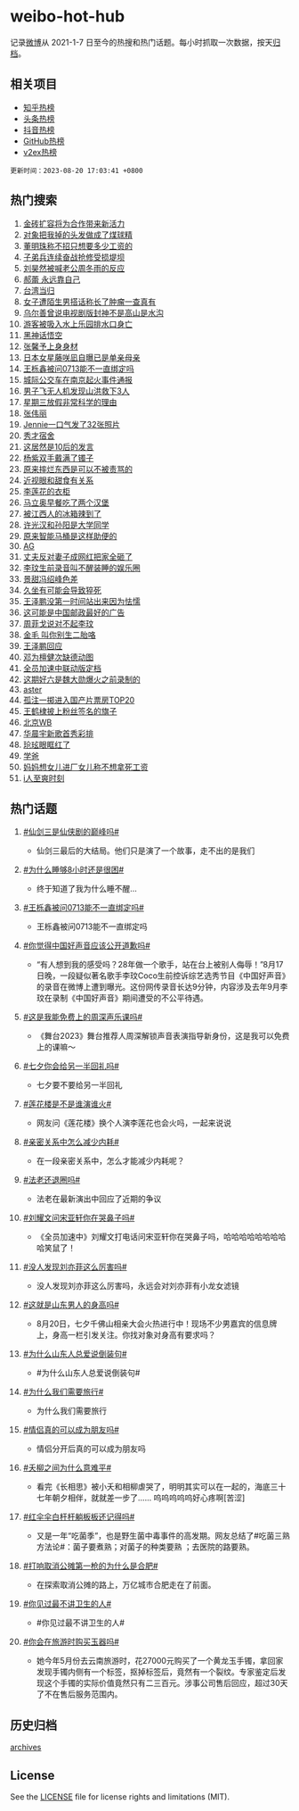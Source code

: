 # weibo-hot-hub

记录[微博](https://www.weibo.com)从 2021-1-7 日至今的热搜和热门话题。每小时抓取一次数据，按天[归档](archives)。

## 相关项目

- [知乎热榜](https://github.com/lonnyzhang423/zhihu-hot-hub)
- [头条热榜](https://github.com/lonnyzhang423/toutiao-hot-hub)
- [抖音热榜](https://github.com/lonnyzhang423/douyin-hot-hub)
- [GitHub热榜](https://github.com/lonnyzhang423/github-hot-hub)
- [v2ex热榜](https://github.com/lonnyzhang423/v2ex-hot-hub)


`更新时间：2023-08-20 17:03:41 +0800`

## 热门搜索

1. [金砖扩容将为合作带来新活力](https://m.weibo.cn/search?containerid=100103type%3D1%26t%3D10%26q%3D%23%E9%87%91%E7%A0%96%E6%89%A9%E5%AE%B9%E5%B0%86%E4%B8%BA%E5%90%88%E4%BD%9C%E5%B8%A6%E6%9D%A5%E6%96%B0%E6%B4%BB%E5%8A%9B%23&stream_entry_id=51&isnewpage=1&extparam=seat%3D1%26dgr%3D0%26c_type%3D51%26cate%3D10103%26stream_entry_id%3D51%26filter_type%3Drealtimehot%26pos%3D0%26display_time%3D1692522220%26pre_seqid%3D1692522220100019715184&luicode=10000011&lfid=106003type%253D25%2526t%253D3%2526disable_hot%253D1%2526filter_type%253Drealtimehot)
1. [对象把我掉的头发做成了煤球精](https://m.weibo.cn/search?containerid=100103type%3D1%26t%3D10%26q%3D%23%E5%AF%B9%E8%B1%A1%E6%8A%8A%E6%88%91%E6%8E%89%E7%9A%84%E5%A4%B4%E5%8F%91%E5%81%9A%E6%88%90%E4%BA%86%E7%85%A4%E7%90%83%E7%B2%BE%23&stream_entry_id=31&isnewpage=1&extparam=seat%3D1%26dgr%3D0%26c_type%3D31%26cate%3D5001%26stream_entry_id%3D31%26realpos%3D1%26flag%3D2%26band_rank%3D1%26pos%3D0%26lcate%3D5001%26filter_type%3Drealtimehot%26q%3D%2523%25E5%25AF%25B9%25E8%25B1%25A1%25E6%258A%258A%25E6%2588%2591%25E6%258E%2589%25E7%259A%2584%25E5%25A4%25B4%25E5%258F%2591%25E5%2581%259A%25E6%2588%2590%25E4%25BA%2586%25E7%2585%25A4%25E7%2590%2583%25E7%25B2%25BE%2523%26display_time%3D1692522220%26pre_seqid%3D1692522220100019715184&luicode=10000011&lfid=106003type%253D25%2526t%253D3%2526disable_hot%253D1%2526filter_type%253Drealtimehot)
1. [董明珠称不招只想要多少工资的](https://m.weibo.cn/search?containerid=100103type%3D1%26t%3D10%26q%3D%23%E8%91%A3%E6%98%8E%E7%8F%A0%E7%A7%B0%E4%B8%8D%E6%8B%9B%E5%8F%AA%E6%83%B3%E8%A6%81%E5%A4%9A%E5%B0%91%E5%B7%A5%E8%B5%84%E7%9A%84%23&stream_entry_id=31&isnewpage=1&extparam=seat%3D1%26dgr%3D0%26c_type%3D31%26cate%3D5001%26stream_entry_id%3D31%26realpos%3D2%26flag%3D2%26band_rank%3D2%26pos%3D1%26lcate%3D5001%26filter_type%3Drealtimehot%26q%3D%2523%25E8%2591%25A3%25E6%2598%258E%25E7%258F%25A0%25E7%25A7%25B0%25E4%25B8%258D%25E6%258B%259B%25E5%258F%25AA%25E6%2583%25B3%25E8%25A6%2581%25E5%25A4%259A%25E5%25B0%2591%25E5%25B7%25A5%25E8%25B5%2584%25E7%259A%2584%2523%26display_time%3D1692522220%26pre_seqid%3D1692522220100019715184&luicode=10000011&lfid=106003type%253D25%2526t%253D3%2526disable_hot%253D1%2526filter_type%253Drealtimehot)
1. [子弟兵连续奋战抢修受损堤坝](https://m.weibo.cn/search?containerid=100103type%3D1%26t%3D10%26q%3D%23%E5%AD%90%E5%BC%9F%E5%85%B5%E8%BF%9E%E7%BB%AD%E5%A5%8B%E6%88%98%E6%8A%A2%E4%BF%AE%E5%8F%97%E6%8D%9F%E5%A0%A4%E5%9D%9D%23&stream_entry_id=31&isnewpage=1&extparam=seat%3D1%26dgr%3D0%26c_type%3D31%26cate%3D5001%26stream_entry_id%3D31%26realpos%3D3%26flag%3D1%26band_rank%3D3%26pos%3D2%26lcate%3D5001%26filter_type%3Drealtimehot%26q%3D%2523%25E5%25AD%2590%25E5%25BC%259F%25E5%2585%25B5%25E8%25BF%259E%25E7%25BB%25AD%25E5%25A5%258B%25E6%2588%2598%25E6%258A%25A2%25E4%25BF%25AE%25E5%258F%2597%25E6%258D%259F%25E5%25A0%25A4%25E5%259D%259D%2523%26display_time%3D1692522220%26pre_seqid%3D1692522220100019715184&luicode=10000011&lfid=106003type%253D25%2526t%253D3%2526disable_hot%253D1%2526filter_type%253Drealtimehot)
1. [刘昊然被喊老公周冬雨的反应](https://m.weibo.cn/search?containerid=100103type%3D1%26t%3D10%26q%3D%23%E5%88%98%E6%98%8A%E7%84%B6%E8%A2%AB%E5%96%8A%E8%80%81%E5%85%AC%E5%91%A8%E5%86%AC%E9%9B%A8%E7%9A%84%E5%8F%8D%E5%BA%94%23&stream_entry_id=31&isnewpage=1&extparam=seat%3D1%26dgr%3D0%26c_type%3D31%26cate%3D5001%26stream_entry_id%3D31%26realpos%3D4%26flag%3D2%26band_rank%3D4%26pos%3D3%26lcate%3D5001%26filter_type%3Drealtimehot%26q%3D%2523%25E5%2588%2598%25E6%2598%258A%25E7%2584%25B6%25E8%25A2%25AB%25E5%2596%258A%25E8%2580%2581%25E5%2585%25AC%25E5%2591%25A8%25E5%2586%25AC%25E9%259B%25A8%25E7%259A%2584%25E5%258F%258D%25E5%25BA%2594%2523%26display_time%3D1692522220%26pre_seqid%3D1692522220100019715184&luicode=10000011&lfid=106003type%253D25%2526t%253D3%2526disable_hot%253D1%2526filter_type%253Drealtimehot)
1. [郝蕾 永远靠自己](https://m.weibo.cn/search?containerid=100103type%3D1%26t%3D10%26q%3D%E9%83%9D%E8%95%BE+%E6%B0%B8%E8%BF%9C%E9%9D%A0%E8%87%AA%E5%B7%B1&stream_entry_id=31&isnewpage=1&extparam=seat%3D1%26dgr%3D0%26c_type%3D31%26cate%3D5001%26stream_entry_id%3D31%26realpos%3D5%26flag%3D1%26band_rank%3D5%26pos%3D4%26lcate%3D5001%26filter_type%3Drealtimehot%26q%3D%25E9%2583%259D%25E8%2595%25BE%2520%25E6%25B0%25B8%25E8%25BF%259C%25E9%259D%25A0%25E8%2587%25AA%25E5%25B7%25B1%26display_time%3D1692522220%26pre_seqid%3D1692522220100019715184&luicode=10000011&lfid=106003type%253D25%2526t%253D3%2526disable_hot%253D1%2526filter_type%253Drealtimehot)
1. [台湾当归](https://m.weibo.cn/search?containerid=100103type%3D1%26t%3D10%26q%3D%23%E5%8F%B0%E6%B9%BE%E5%BD%93%E5%BD%92%23&stream_entry_id=31&isnewpage=1&extparam=seat%3D1%26dgr%3D0%26c_type%3D31%26cate%3D5001%26stream_entry_id%3D31%26realpos%3D6%26flag%3D16%26band_rank%3D6%26pos%3D5%26lcate%3D5001%26filter_type%3Drealtimehot%26q%3D%2523%25E5%258F%25B0%25E6%25B9%25BE%25E5%25BD%2593%25E5%25BD%2592%2523%26display_time%3D1692522220%26pre_seqid%3D1692522220100019715184&luicode=10000011&lfid=106003type%253D25%2526t%253D3%2526disable_hot%253D1%2526filter_type%253Drealtimehot)
1. [女子遭陌生男搭话称长了肿瘤一查真有](https://m.weibo.cn/search?containerid=100103type%3D1%26t%3D10%26q%3D%23%E5%A5%B3%E5%AD%90%E9%81%AD%E9%99%8C%E7%94%9F%E7%94%B7%E6%90%AD%E8%AF%9D%E7%A7%B0%E9%95%BF%E4%BA%86%E8%82%BF%E7%98%A4%E4%B8%80%E6%9F%A5%E7%9C%9F%E6%9C%89%23&stream_entry_id=31&isnewpage=1&extparam=seat%3D1%26dgr%3D0%26c_type%3D31%26cate%3D5001%26stream_entry_id%3D31%26realpos%3D7%26flag%3D0%26band_rank%3D7%26pos%3D6%26lcate%3D5001%26filter_type%3Drealtimehot%26q%3D%2523%25E5%25A5%25B3%25E5%25AD%2590%25E9%2581%25AD%25E9%2599%258C%25E7%2594%259F%25E7%2594%25B7%25E6%2590%25AD%25E8%25AF%259D%25E7%25A7%25B0%25E9%2595%25BF%25E4%25BA%2586%25E8%2582%25BF%25E7%2598%25A4%25E4%25B8%2580%25E6%259F%25A5%25E7%259C%259F%25E6%259C%2589%2523%26display_time%3D1692522220%26pre_seqid%3D1692522220100019715184&luicode=10000011&lfid=106003type%253D25%2526t%253D3%2526disable_hot%253D1%2526filter_type%253Drealtimehot)
1. [乌尔善曾说电视剧版封神不是高山是水沟](https://m.weibo.cn/search?containerid=100103type%3D1%26t%3D10%26q%3D%23%E4%B9%8C%E5%B0%94%E5%96%84%E6%9B%BE%E8%AF%B4%E7%94%B5%E8%A7%86%E5%89%A7%E7%89%88%E5%B0%81%E7%A5%9E%E4%B8%8D%E6%98%AF%E9%AB%98%E5%B1%B1%E6%98%AF%E6%B0%B4%E6%B2%9F%23&stream_entry_id=31&isnewpage=1&extparam=seat%3D1%26dgr%3D0%26c_type%3D31%26cate%3D5001%26stream_entry_id%3D31%26realpos%3D8%26flag%3D0%26band_rank%3D8%26pos%3D7%26lcate%3D5001%26filter_type%3Drealtimehot%26q%3D%2523%25E4%25B9%258C%25E5%25B0%2594%25E5%2596%2584%25E6%259B%25BE%25E8%25AF%25B4%25E7%2594%25B5%25E8%25A7%2586%25E5%2589%25A7%25E7%2589%2588%25E5%25B0%2581%25E7%25A5%259E%25E4%25B8%258D%25E6%2598%25AF%25E9%25AB%2598%25E5%25B1%25B1%25E6%2598%25AF%25E6%25B0%25B4%25E6%25B2%259F%2523%26display_time%3D1692522220%26pre_seqid%3D1692522220100019715184&luicode=10000011&lfid=106003type%253D25%2526t%253D3%2526disable_hot%253D1%2526filter_type%253Drealtimehot)
1. [游客被吸入水上乐园排水口身亡](https://m.weibo.cn/search?containerid=100103type%3D1%26t%3D10%26q%3D%23%E6%B8%B8%E5%AE%A2%E8%A2%AB%E5%90%B8%E5%85%A5%E6%B0%B4%E4%B8%8A%E4%B9%90%E5%9B%AD%E6%8E%92%E6%B0%B4%E5%8F%A3%E8%BA%AB%E4%BA%A1%23&stream_entry_id=31&isnewpage=1&extparam=seat%3D1%26dgr%3D0%26c_type%3D31%26cate%3D5001%26stream_entry_id%3D31%26realpos%3D9%26flag%3D0%26band_rank%3D9%26pos%3D8%26lcate%3D5001%26filter_type%3Drealtimehot%26q%3D%2523%25E6%25B8%25B8%25E5%25AE%25A2%25E8%25A2%25AB%25E5%2590%25B8%25E5%2585%25A5%25E6%25B0%25B4%25E4%25B8%258A%25E4%25B9%2590%25E5%259B%25AD%25E6%258E%2592%25E6%25B0%25B4%25E5%258F%25A3%25E8%25BA%25AB%25E4%25BA%25A1%2523%26display_time%3D1692522220%26pre_seqid%3D1692522220100019715184&luicode=10000011&lfid=106003type%253D25%2526t%253D3%2526disable_hot%253D1%2526filter_type%253Drealtimehot)
1. [黑神话悟空](https://m.weibo.cn/search?containerid=100103type%3D1%26t%3D10%26q%3D%E9%BB%91%E7%A5%9E%E8%AF%9D%E6%82%9F%E7%A9%BA&stream_entry_id=31&isnewpage=1&extparam=seat%3D1%26dgr%3D0%26c_type%3D31%26cate%3D5001%26stream_entry_id%3D31%26realpos%3D10%26flag%3D1%26band_rank%3D10%26pos%3D9%26lcate%3D5001%26filter_type%3Drealtimehot%26q%3D%25E9%25BB%2591%25E7%25A5%259E%25E8%25AF%259D%25E6%2582%259F%25E7%25A9%25BA%26display_time%3D1692522220%26pre_seqid%3D1692522220100019715184&luicode=10000011&lfid=106003type%253D25%2526t%253D3%2526disable_hot%253D1%2526filter_type%253Drealtimehot)
1. [张馨予上身身材](https://m.weibo.cn/search?containerid=100103type%3D1%26t%3D10%26q%3D%23%E5%BC%A0%E9%A6%A8%E4%BA%88%E4%B8%8A%E8%BA%AB%E8%BA%AB%E6%9D%90%23&stream_entry_id=31&isnewpage=1&extparam=seat%3D1%26dgr%3D0%26c_type%3D31%26cate%3D5001%26stream_entry_id%3D31%26realpos%3D11%26flag%3D2%26band_rank%3D11%26pos%3D10%26lcate%3D5001%26filter_type%3Drealtimehot%26q%3D%2523%25E5%25BC%25A0%25E9%25A6%25A8%25E4%25BA%2588%25E4%25B8%258A%25E8%25BA%25AB%25E8%25BA%25AB%25E6%259D%2590%2523%26display_time%3D1692522220%26pre_seqid%3D1692522220100019715184&luicode=10000011&lfid=106003type%253D25%2526t%253D3%2526disable_hot%253D1%2526filter_type%253Drealtimehot)
1. [日本女星藤咲凪自曝已是单亲母亲](https://m.weibo.cn/search?containerid=100103type%3D1%26t%3D10%26q%3D%E6%97%A5%E6%9C%AC%E5%A5%B3%E6%98%9F%E8%97%A4%E5%92%B2%E5%87%AA%E8%87%AA%E6%9B%9D%E5%B7%B2%E6%98%AF%E5%8D%95%E4%BA%B2%E6%AF%8D%E4%BA%B2&stream_entry_id=31&isnewpage=1&extparam=seat%3D1%26dgr%3D0%26c_type%3D31%26cate%3D5001%26stream_entry_id%3D31%26realpos%3D12%26flag%3D1%26band_rank%3D12%26pos%3D11%26lcate%3D5001%26filter_type%3Drealtimehot%26q%3D%25E6%2597%25A5%25E6%259C%25AC%25E5%25A5%25B3%25E6%2598%259F%25E8%2597%25A4%25E5%2592%25B2%25E5%2587%25AA%25E8%2587%25AA%25E6%259B%259D%25E5%25B7%25B2%25E6%2598%25AF%25E5%258D%2595%25E4%25BA%25B2%25E6%25AF%258D%25E4%25BA%25B2%26display_time%3D1692522220%26pre_seqid%3D1692522220100019715184&luicode=10000011&lfid=106003type%253D25%2526t%253D3%2526disable_hot%253D1%2526filter_type%253Drealtimehot)
1. [王栎鑫被问0713能不一直绑定吗](https://m.weibo.cn/search?containerid=100103type%3D1%26t%3D10%26q%3D%23%E7%8E%8B%E6%A0%8E%E9%91%AB%E8%A2%AB%E9%97%AE0713%E8%83%BD%E4%B8%8D%E4%B8%80%E7%9B%B4%E7%BB%91%E5%AE%9A%E5%90%97%23&stream_entry_id=31&isnewpage=1&extparam=seat%3D1%26dgr%3D0%26c_type%3D31%26cate%3D5001%26stream_entry_id%3D31%26realpos%3D13%26flag%3D0%26band_rank%3D13%26pos%3D12%26lcate%3D5001%26filter_type%3Drealtimehot%26q%3D%2523%25E7%258E%258B%25E6%25A0%258E%25E9%2591%25AB%25E8%25A2%25AB%25E9%2597%25AE0713%25E8%2583%25BD%25E4%25B8%258D%25E4%25B8%2580%25E7%259B%25B4%25E7%25BB%2591%25E5%25AE%259A%25E5%2590%2597%2523%26display_time%3D1692522220%26pre_seqid%3D1692522220100019715184&luicode=10000011&lfid=106003type%253D25%2526t%253D3%2526disable_hot%253D1%2526filter_type%253Drealtimehot)
1. [城际公交车在南京起火事件通报](https://m.weibo.cn/search?containerid=100103type%3D1%26t%3D10%26q%3D%23%E5%9F%8E%E9%99%85%E5%85%AC%E4%BA%A4%E8%BD%A6%E5%9C%A8%E5%8D%97%E4%BA%AC%E8%B5%B7%E7%81%AB%E4%BA%8B%E4%BB%B6%E9%80%9A%E6%8A%A5%23&stream_entry_id=31&isnewpage=1&extparam=seat%3D1%26dgr%3D0%26c_type%3D31%26cate%3D5001%26stream_entry_id%3D31%26realpos%3D14%26flag%3D1%26band_rank%3D14%26pos%3D13%26lcate%3D5001%26filter_type%3Drealtimehot%26q%3D%2523%25E5%259F%258E%25E9%2599%2585%25E5%2585%25AC%25E4%25BA%25A4%25E8%25BD%25A6%25E5%259C%25A8%25E5%258D%2597%25E4%25BA%25AC%25E8%25B5%25B7%25E7%2581%25AB%25E4%25BA%258B%25E4%25BB%25B6%25E9%2580%259A%25E6%258A%25A5%2523%26display_time%3D1692522220%26pre_seqid%3D1692522220100019715184&luicode=10000011&lfid=106003type%253D25%2526t%253D3%2526disable_hot%253D1%2526filter_type%253Drealtimehot)
1. [男子飞无人机发现山洪救下3人](https://m.weibo.cn/search?containerid=100103type%3D1%26t%3D10%26q%3D%23%E7%94%B7%E5%AD%90%E9%A3%9E%E6%97%A0%E4%BA%BA%E6%9C%BA%E5%8F%91%E7%8E%B0%E5%B1%B1%E6%B4%AA%E6%95%91%E4%B8%8B3%E4%BA%BA%23&stream_entry_id=31&isnewpage=1&extparam=seat%3D1%26dgr%3D0%26c_type%3D31%26cate%3D5001%26stream_entry_id%3D31%26realpos%3D15%26flag%3D32768%26band_rank%3D15%26pos%3D14%26lcate%3D5001%26filter_type%3Drealtimehot%26q%3D%2523%25E7%2594%25B7%25E5%25AD%2590%25E9%25A3%259E%25E6%2597%25A0%25E4%25BA%25BA%25E6%259C%25BA%25E5%258F%2591%25E7%258E%25B0%25E5%25B1%25B1%25E6%25B4%25AA%25E6%2595%2591%25E4%25B8%258B3%25E4%25BA%25BA%2523%26display_time%3D1692522220%26pre_seqid%3D1692522220100019715184&luicode=10000011&lfid=106003type%253D25%2526t%253D3%2526disable_hot%253D1%2526filter_type%253Drealtimehot)
1. [星期三放假非常科学的理由](https://m.weibo.cn/search?containerid=100103type%3D1%26t%3D10%26q%3D%E6%98%9F%E6%9C%9F%E4%B8%89%E6%94%BE%E5%81%87%E9%9D%9E%E5%B8%B8%E7%A7%91%E5%AD%A6%E7%9A%84%E7%90%86%E7%94%B1&stream_entry_id=31&isnewpage=1&extparam=seat%3D1%26dgr%3D0%26c_type%3D31%26cate%3D5001%26stream_entry_id%3D31%26realpos%3D16%26flag%3D0%26band_rank%3D16%26pos%3D15%26lcate%3D5001%26filter_type%3Drealtimehot%26q%3D%25E6%2598%259F%25E6%259C%259F%25E4%25B8%2589%25E6%2594%25BE%25E5%2581%2587%25E9%259D%259E%25E5%25B8%25B8%25E7%25A7%2591%25E5%25AD%25A6%25E7%259A%2584%25E7%2590%2586%25E7%2594%25B1%26display_time%3D1692522220%26pre_seqid%3D1692522220100019715184&luicode=10000011&lfid=106003type%253D25%2526t%253D3%2526disable_hot%253D1%2526filter_type%253Drealtimehot)
1. [张伟丽](https://m.weibo.cn/search?containerid=100103type%3D1%26t%3D10%26q%3D%E5%BC%A0%E4%BC%9F%E4%B8%BD&stream_entry_id=31&isnewpage=1&extparam=seat%3D1%26dgr%3D0%26c_type%3D31%26cate%3D5001%26stream_entry_id%3D31%26realpos%3D17%26flag%3D0%26band_rank%3D17%26pos%3D16%26lcate%3D5001%26filter_type%3Drealtimehot%26q%3D%25E5%25BC%25A0%25E4%25BC%259F%25E4%25B8%25BD%26display_time%3D1692522220%26pre_seqid%3D1692522220100019715184&luicode=10000011&lfid=106003type%253D25%2526t%253D3%2526disable_hot%253D1%2526filter_type%253Drealtimehot)
1. [Jennie一口气发了32张照片](https://m.weibo.cn/search?containerid=100103type%3D1%26t%3D10%26q%3D%23Jennie%E4%B8%80%E5%8F%A3%E6%B0%94%E5%8F%91%E4%BA%8632%E5%BC%A0%E7%85%A7%E7%89%87%23&stream_entry_id=31&isnewpage=1&extparam=seat%3D1%26dgr%3D0%26c_type%3D31%26cate%3D5001%26stream_entry_id%3D31%26realpos%3D18%26flag%3D0%26band_rank%3D18%26pos%3D17%26lcate%3D5001%26filter_type%3Drealtimehot%26q%3D%2523Jennie%25E4%25B8%2580%25E5%258F%25A3%25E6%25B0%2594%25E5%258F%2591%25E4%25BA%258632%25E5%25BC%25A0%25E7%2585%25A7%25E7%2589%2587%2523%26display_time%3D1692522220%26pre_seqid%3D1692522220100019715184&luicode=10000011&lfid=106003type%253D25%2526t%253D3%2526disable_hot%253D1%2526filter_type%253Drealtimehot)
1. [秀才宿舍](https://m.weibo.cn/search?containerid=100103type%3D1%26t%3D10%26q%3D%23%E7%A7%80%E6%89%8D%E5%AE%BF%E8%88%8D%23&stream_entry_id=31&isnewpage=1&extparam=seat%3D1%26dgr%3D0%26c_type%3D31%26cate%3D5001%26stream_entry_id%3D31%26realpos%3D19%26flag%3D0%26band_rank%3D19%26pos%3D18%26lcate%3D5001%26filter_type%3Drealtimehot%26q%3D%2523%25E7%25A7%2580%25E6%2589%258D%25E5%25AE%25BF%25E8%2588%258D%2523%26display_time%3D1692522220%26pre_seqid%3D1692522220100019715184&luicode=10000011&lfid=106003type%253D25%2526t%253D3%2526disable_hot%253D1%2526filter_type%253Drealtimehot)
1. [这居然是10后的发言](https://m.weibo.cn/search?containerid=100103type%3D1%26t%3D10%26q%3D%23%E8%BF%99%E5%B1%85%E7%84%B6%E6%98%AF10%E5%90%8E%E7%9A%84%E5%8F%91%E8%A8%80%23&stream_entry_id=31&isnewpage=1&extparam=seat%3D1%26dgr%3D0%26c_type%3D31%26cate%3D5001%26stream_entry_id%3D31%26realpos%3D20%26flag%3D1%26band_rank%3D20%26pos%3D19%26lcate%3D5001%26filter_type%3Drealtimehot%26q%3D%2523%25E8%25BF%2599%25E5%25B1%2585%25E7%2584%25B6%25E6%2598%25AF10%25E5%2590%258E%25E7%259A%2584%25E5%258F%2591%25E8%25A8%2580%2523%26display_time%3D1692522220%26pre_seqid%3D1692522220100019715184&luicode=10000011&lfid=106003type%253D25%2526t%253D3%2526disable_hot%253D1%2526filter_type%253Drealtimehot)
1. [杨紫双手戴满了镯子](https://m.weibo.cn/search?containerid=100103type%3D1%26t%3D10%26q%3D%23%E6%9D%A8%E7%B4%AB%E5%8F%8C%E6%89%8B%E6%88%B4%E6%BB%A1%E4%BA%86%E9%95%AF%E5%AD%90%23&stream_entry_id=31&isnewpage=1&extparam=seat%3D1%26dgr%3D0%26c_type%3D31%26cate%3D5001%26stream_entry_id%3D31%26realpos%3D21%26flag%3D0%26band_rank%3D21%26pos%3D20%26lcate%3D5001%26filter_type%3Drealtimehot%26q%3D%2523%25E6%259D%25A8%25E7%25B4%25AB%25E5%258F%258C%25E6%2589%258B%25E6%2588%25B4%25E6%25BB%25A1%25E4%25BA%2586%25E9%2595%25AF%25E5%25AD%2590%2523%26display_time%3D1692522220%26pre_seqid%3D1692522220100019715184&luicode=10000011&lfid=106003type%253D25%2526t%253D3%2526disable_hot%253D1%2526filter_type%253Drealtimehot)
1. [原来摔烂东西是可以不被责骂的](https://m.weibo.cn/search?containerid=100103type%3D1%26t%3D10%26q%3D%E5%8E%9F%E6%9D%A5%E6%91%94%E7%83%82%E4%B8%9C%E8%A5%BF%E6%98%AF%E5%8F%AF%E4%BB%A5%E4%B8%8D%E8%A2%AB%E8%B4%A3%E9%AA%82%E7%9A%84&stream_entry_id=31&isnewpage=1&extparam=seat%3D1%26dgr%3D0%26c_type%3D31%26cate%3D5001%26stream_entry_id%3D31%26realpos%3D22%26flag%3D1%26band_rank%3D22%26pos%3D21%26lcate%3D5001%26filter_type%3Drealtimehot%26q%3D%25E5%258E%259F%25E6%259D%25A5%25E6%2591%2594%25E7%2583%2582%25E4%25B8%259C%25E8%25A5%25BF%25E6%2598%25AF%25E5%258F%25AF%25E4%25BB%25A5%25E4%25B8%258D%25E8%25A2%25AB%25E8%25B4%25A3%25E9%25AA%2582%25E7%259A%2584%26display_time%3D1692522220%26pre_seqid%3D1692522220100019715184&luicode=10000011&lfid=106003type%253D25%2526t%253D3%2526disable_hot%253D1%2526filter_type%253Drealtimehot)
1. [近视眼和甜食有关系](https://m.weibo.cn/search?containerid=100103type%3D1%26t%3D10%26q%3D%E8%BF%91%E8%A7%86%E7%9C%BC%E5%92%8C%E7%94%9C%E9%A3%9F%E6%9C%89%E5%85%B3%E7%B3%BB&stream_entry_id=31&isnewpage=1&extparam=seat%3D1%26dgr%3D0%26c_type%3D31%26cate%3D5001%26stream_entry_id%3D31%26realpos%3D23%26flag%3D1%26band_rank%3D23%26pos%3D22%26lcate%3D5001%26filter_type%3Drealtimehot%26q%3D%25E8%25BF%2591%25E8%25A7%2586%25E7%259C%25BC%25E5%2592%258C%25E7%2594%259C%25E9%25A3%259F%25E6%259C%2589%25E5%2585%25B3%25E7%25B3%25BB%26display_time%3D1692522220%26pre_seqid%3D1692522220100019715184&luicode=10000011&lfid=106003type%253D25%2526t%253D3%2526disable_hot%253D1%2526filter_type%253Drealtimehot)
1. [李莲花的衣柜](https://m.weibo.cn/search?containerid=100103type%3D1%26t%3D10%26q%3D%E6%9D%8E%E8%8E%B2%E8%8A%B1%E7%9A%84%E8%A1%A3%E6%9F%9C&stream_entry_id=31&isnewpage=1&extparam=seat%3D1%26dgr%3D0%26c_type%3D31%26cate%3D5001%26stream_entry_id%3D31%26realpos%3D24%26flag%3D1%26band_rank%3D24%26pos%3D23%26lcate%3D5001%26filter_type%3Drealtimehot%26q%3D%25E6%259D%258E%25E8%258E%25B2%25E8%258A%25B1%25E7%259A%2584%25E8%25A1%25A3%25E6%259F%259C%26display_time%3D1692522220%26pre_seqid%3D1692522220100019715184&luicode=10000011&lfid=106003type%253D25%2526t%253D3%2526disable_hot%253D1%2526filter_type%253Drealtimehot)
1. [马立奥早餐吃了两个汉堡](https://m.weibo.cn/search?containerid=100103type%3D1%26t%3D10%26q%3D%23%E9%A9%AC%E7%AB%8B%E5%A5%A5%E6%97%A9%E9%A4%90%E5%90%83%E4%BA%86%E4%B8%A4%E4%B8%AA%E6%B1%89%E5%A0%A1%23&stream_entry_id=31&isnewpage=1&extparam=seat%3D1%26dgr%3D0%26c_type%3D31%26cate%3D5001%26stream_entry_id%3D31%26realpos%3D25%26flag%3D1%26band_rank%3D25%26pos%3D24%26lcate%3D5001%26filter_type%3Drealtimehot%26q%3D%2523%25E9%25A9%25AC%25E7%25AB%258B%25E5%25A5%25A5%25E6%2597%25A9%25E9%25A4%2590%25E5%2590%2583%25E4%25BA%2586%25E4%25B8%25A4%25E4%25B8%25AA%25E6%25B1%2589%25E5%25A0%25A1%2523%26display_time%3D1692522220%26pre_seqid%3D1692522220100019715184&luicode=10000011&lfid=106003type%253D25%2526t%253D3%2526disable_hot%253D1%2526filter_type%253Drealtimehot)
1. [被江西人的冰箱辣到了](https://m.weibo.cn/search?containerid=100103type%3D1%26t%3D10%26q%3D%23%E8%A2%AB%E6%B1%9F%E8%A5%BF%E4%BA%BA%E7%9A%84%E5%86%B0%E7%AE%B1%E8%BE%A3%E5%88%B0%E4%BA%86%23&stream_entry_id=31&isnewpage=1&extparam=seat%3D1%26dgr%3D0%26c_type%3D31%26cate%3D5001%26stream_entry_id%3D31%26realpos%3D26%26flag%3D1%26band_rank%3D26%26pos%3D25%26lcate%3D5001%26filter_type%3Drealtimehot%26q%3D%2523%25E8%25A2%25AB%25E6%25B1%259F%25E8%25A5%25BF%25E4%25BA%25BA%25E7%259A%2584%25E5%2586%25B0%25E7%25AE%25B1%25E8%25BE%25A3%25E5%2588%25B0%25E4%25BA%2586%2523%26display_time%3D1692522220%26pre_seqid%3D1692522220100019715184&luicode=10000011&lfid=106003type%253D25%2526t%253D3%2526disable_hot%253D1%2526filter_type%253Drealtimehot)
1. [许光汉和孙阳是大学同学](https://m.weibo.cn/search?containerid=100103type%3D1%26t%3D10%26q%3D%23%E8%AE%B8%E5%85%89%E6%B1%89%E5%92%8C%E5%AD%99%E9%98%B3%E6%98%AF%E5%A4%A7%E5%AD%A6%E5%90%8C%E5%AD%A6%23&stream_entry_id=31&isnewpage=1&extparam=seat%3D1%26dgr%3D0%26c_type%3D31%26cate%3D5001%26stream_entry_id%3D31%26realpos%3D27%26flag%3D1%26band_rank%3D27%26pos%3D26%26lcate%3D5001%26filter_type%3Drealtimehot%26q%3D%2523%25E8%25AE%25B8%25E5%2585%2589%25E6%25B1%2589%25E5%2592%258C%25E5%25AD%2599%25E9%2598%25B3%25E6%2598%25AF%25E5%25A4%25A7%25E5%25AD%25A6%25E5%2590%258C%25E5%25AD%25A6%2523%26display_time%3D1692522220%26pre_seqid%3D1692522220100019715184&luicode=10000011&lfid=106003type%253D25%2526t%253D3%2526disable_hot%253D1%2526filter_type%253Drealtimehot)
1. [原来智能马桶是这样助便的](https://m.weibo.cn/search?containerid=100103type%3D1%26t%3D10%26q%3D%E5%8E%9F%E6%9D%A5%E6%99%BA%E8%83%BD%E9%A9%AC%E6%A1%B6%E6%98%AF%E8%BF%99%E6%A0%B7%E5%8A%A9%E4%BE%BF%E7%9A%84&stream_entry_id=31&isnewpage=1&extparam=seat%3D1%26dgr%3D0%26c_type%3D31%26cate%3D5001%26stream_entry_id%3D31%26realpos%3D28%26flag%3D1%26band_rank%3D28%26pos%3D27%26lcate%3D5001%26filter_type%3Drealtimehot%26q%3D%25E5%258E%259F%25E6%259D%25A5%25E6%2599%25BA%25E8%2583%25BD%25E9%25A9%25AC%25E6%25A1%25B6%25E6%2598%25AF%25E8%25BF%2599%25E6%25A0%25B7%25E5%258A%25A9%25E4%25BE%25BF%25E7%259A%2584%26display_time%3D1692522220%26pre_seqid%3D1692522220100019715184&luicode=10000011&lfid=106003type%253D25%2526t%253D3%2526disable_hot%253D1%2526filter_type%253Drealtimehot)
1. [AG](https://m.weibo.cn/search?containerid=100103type%3D1%26t%3D10%26q%3DAG&stream_entry_id=31&isnewpage=1&extparam=seat%3D1%26dgr%3D0%26c_type%3D31%26cate%3D5001%26stream_entry_id%3D31%26realpos%3D29%26flag%3D1%26band_rank%3D29%26pos%3D28%26lcate%3D5001%26filter_type%3Drealtimehot%26q%3DAG%26display_time%3D1692522220%26pre_seqid%3D1692522220100019715184&luicode=10000011&lfid=106003type%253D25%2526t%253D3%2526disable_hot%253D1%2526filter_type%253Drealtimehot)
1. [丈夫反对妻子成网红把家全砸了](https://m.weibo.cn/search?containerid=100103type%3D1%26t%3D10%26q%3D%23%E4%B8%88%E5%A4%AB%E5%8F%8D%E5%AF%B9%E5%A6%BB%E5%AD%90%E6%88%90%E7%BD%91%E7%BA%A2%E6%8A%8A%E5%AE%B6%E5%85%A8%E7%A0%B8%E4%BA%86%23&stream_entry_id=31&isnewpage=1&extparam=seat%3D1%26dgr%3D0%26c_type%3D31%26cate%3D5001%26stream_entry_id%3D31%26realpos%3D30%26flag%3D0%26band_rank%3D30%26pos%3D29%26lcate%3D5001%26filter_type%3Drealtimehot%26q%3D%2523%25E4%25B8%2588%25E5%25A4%25AB%25E5%258F%258D%25E5%25AF%25B9%25E5%25A6%25BB%25E5%25AD%2590%25E6%2588%2590%25E7%25BD%2591%25E7%25BA%25A2%25E6%258A%258A%25E5%25AE%25B6%25E5%2585%25A8%25E7%25A0%25B8%25E4%25BA%2586%2523%26display_time%3D1692522220%26pre_seqid%3D1692522220100019715184&luicode=10000011&lfid=106003type%253D25%2526t%253D3%2526disable_hot%253D1%2526filter_type%253Drealtimehot)
1. [李玟生前录音叫不醒装睡的娱乐圈](https://m.weibo.cn/search?containerid=100103type%3D1%26t%3D10%26q%3D%23%E6%9D%8E%E7%8E%9F%E7%94%9F%E5%89%8D%E5%BD%95%E9%9F%B3%E5%8F%AB%E4%B8%8D%E9%86%92%E8%A3%85%E7%9D%A1%E7%9A%84%E5%A8%B1%E4%B9%90%E5%9C%88%23&stream_entry_id=31&isnewpage=1&extparam=seat%3D1%26dgr%3D0%26c_type%3D31%26cate%3D5001%26stream_entry_id%3D31%26realpos%3D31%26flag%3D0%26band_rank%3D31%26pos%3D30%26lcate%3D5001%26filter_type%3Drealtimehot%26q%3D%2523%25E6%259D%258E%25E7%258E%259F%25E7%2594%259F%25E5%2589%258D%25E5%25BD%2595%25E9%259F%25B3%25E5%258F%25AB%25E4%25B8%258D%25E9%2586%2592%25E8%25A3%2585%25E7%259D%25A1%25E7%259A%2584%25E5%25A8%25B1%25E4%25B9%2590%25E5%259C%2588%2523%26display_time%3D1692522220%26pre_seqid%3D1692522220100019715184&luicode=10000011&lfid=106003type%253D25%2526t%253D3%2526disable_hot%253D1%2526filter_type%253Drealtimehot)
1. [景甜冯绍峰色差](https://m.weibo.cn/search?containerid=100103type%3D1%26t%3D10%26q%3D%23%E6%99%AF%E7%94%9C%E5%86%AF%E7%BB%8D%E5%B3%B0%E8%89%B2%E5%B7%AE%23&stream_entry_id=31&isnewpage=1&extparam=seat%3D1%26dgr%3D0%26c_type%3D31%26cate%3D5001%26stream_entry_id%3D31%26realpos%3D32%26flag%3D1%26band_rank%3D32%26pos%3D31%26lcate%3D5001%26filter_type%3Drealtimehot%26q%3D%2523%25E6%2599%25AF%25E7%2594%259C%25E5%2586%25AF%25E7%25BB%258D%25E5%25B3%25B0%25E8%2589%25B2%25E5%25B7%25AE%2523%26display_time%3D1692522220%26pre_seqid%3D1692522220100019715184&luicode=10000011&lfid=106003type%253D25%2526t%253D3%2526disable_hot%253D1%2526filter_type%253Drealtimehot)
1. [久坐有可能会导致猝死](https://m.weibo.cn/search?containerid=100103type%3D1%26t%3D10%26q%3D%23%E4%B9%85%E5%9D%90%E6%9C%89%E5%8F%AF%E8%83%BD%E4%BC%9A%E5%AF%BC%E8%87%B4%E7%8C%9D%E6%AD%BB%23&stream_entry_id=31&isnewpage=1&extparam=seat%3D1%26dgr%3D0%26c_type%3D31%26cate%3D5001%26stream_entry_id%3D31%26realpos%3D33%26flag%3D0%26band_rank%3D33%26pos%3D32%26lcate%3D5001%26filter_type%3Drealtimehot%26q%3D%2523%25E4%25B9%2585%25E5%259D%2590%25E6%259C%2589%25E5%258F%25AF%25E8%2583%25BD%25E4%25BC%259A%25E5%25AF%25BC%25E8%2587%25B4%25E7%258C%259D%25E6%25AD%25BB%2523%26display_time%3D1692522220%26pre_seqid%3D1692522220100019715184&luicode=10000011&lfid=106003type%253D25%2526t%253D3%2526disable_hot%253D1%2526filter_type%253Drealtimehot)
1. [王泽鹏没第一时间站出来因为怯懦](https://m.weibo.cn/search?containerid=100103type%3D1%26t%3D10%26q%3D%23%E7%8E%8B%E6%B3%BD%E9%B9%8F%E6%B2%A1%E7%AC%AC%E4%B8%80%E6%97%B6%E9%97%B4%E7%AB%99%E5%87%BA%E6%9D%A5%E5%9B%A0%E4%B8%BA%E6%80%AF%E6%87%A6%23&stream_entry_id=31&isnewpage=1&extparam=seat%3D1%26dgr%3D0%26c_type%3D31%26cate%3D5001%26stream_entry_id%3D31%26realpos%3D34%26flag%3D0%26band_rank%3D34%26pos%3D33%26lcate%3D5001%26filter_type%3Drealtimehot%26q%3D%2523%25E7%258E%258B%25E6%25B3%25BD%25E9%25B9%258F%25E6%25B2%25A1%25E7%25AC%25AC%25E4%25B8%2580%25E6%2597%25B6%25E9%2597%25B4%25E7%25AB%2599%25E5%2587%25BA%25E6%259D%25A5%25E5%259B%25A0%25E4%25B8%25BA%25E6%2580%25AF%25E6%2587%25A6%2523%26display_time%3D1692522220%26pre_seqid%3D1692522220100019715184&luicode=10000011&lfid=106003type%253D25%2526t%253D3%2526disable_hot%253D1%2526filter_type%253Drealtimehot)
1. [这可能是中国邮政最好的广告](https://m.weibo.cn/search?containerid=100103type%3D1%26t%3D10%26q%3D%23%E8%BF%99%E5%8F%AF%E8%83%BD%E6%98%AF%E4%B8%AD%E5%9B%BD%E9%82%AE%E6%94%BF%E6%9C%80%E5%A5%BD%E7%9A%84%E5%B9%BF%E5%91%8A%23&stream_entry_id=31&isnewpage=1&extparam=seat%3D1%26dgr%3D0%26c_type%3D31%26cate%3D5001%26stream_entry_id%3D31%26realpos%3D35%26flag%3D1%26band_rank%3D35%26pos%3D34%26lcate%3D5001%26filter_type%3Drealtimehot%26q%3D%2523%25E8%25BF%2599%25E5%258F%25AF%25E8%2583%25BD%25E6%2598%25AF%25E4%25B8%25AD%25E5%259B%25BD%25E9%2582%25AE%25E6%2594%25BF%25E6%259C%2580%25E5%25A5%25BD%25E7%259A%2584%25E5%25B9%25BF%25E5%2591%258A%2523%26display_time%3D1692522220%26pre_seqid%3D1692522220100019715184&luicode=10000011&lfid=106003type%253D25%2526t%253D3%2526disable_hot%253D1%2526filter_type%253Drealtimehot)
1. [周菲戈说对不起李玟](https://m.weibo.cn/search?containerid=100103type%3D1%26t%3D10%26q%3D%23%E5%91%A8%E8%8F%B2%E6%88%88%E8%AF%B4%E5%AF%B9%E4%B8%8D%E8%B5%B7%E6%9D%8E%E7%8E%9F%23&stream_entry_id=31&isnewpage=1&extparam=seat%3D1%26dgr%3D0%26c_type%3D31%26cate%3D5001%26stream_entry_id%3D31%26realpos%3D36%26flag%3D0%26band_rank%3D36%26pos%3D35%26lcate%3D5001%26filter_type%3Drealtimehot%26q%3D%2523%25E5%2591%25A8%25E8%258F%25B2%25E6%2588%2588%25E8%25AF%25B4%25E5%25AF%25B9%25E4%25B8%258D%25E8%25B5%25B7%25E6%259D%258E%25E7%258E%259F%2523%26display_time%3D1692522220%26pre_seqid%3D1692522220100019715184&luicode=10000011&lfid=106003type%253D25%2526t%253D3%2526disable_hot%253D1%2526filter_type%253Drealtimehot)
1. [金毛 叫你别生二胎咯](https://m.weibo.cn/search?containerid=100103type%3D1%26t%3D10%26q%3D%E9%87%91%E6%AF%9B+%E5%8F%AB%E4%BD%A0%E5%88%AB%E7%94%9F%E4%BA%8C%E8%83%8E%E5%92%AF&stream_entry_id=31&isnewpage=1&extparam=seat%3D1%26dgr%3D0%26c_type%3D31%26cate%3D5001%26stream_entry_id%3D31%26realpos%3D37%26flag%3D0%26band_rank%3D37%26pos%3D36%26lcate%3D5001%26filter_type%3Drealtimehot%26q%3D%25E9%2587%2591%25E6%25AF%259B%2520%25E5%258F%25AB%25E4%25BD%25A0%25E5%2588%25AB%25E7%2594%259F%25E4%25BA%258C%25E8%2583%258E%25E5%2592%25AF%26display_time%3D1692522220%26pre_seqid%3D1692522220100019715184&luicode=10000011&lfid=106003type%253D25%2526t%253D3%2526disable_hot%253D1%2526filter_type%253Drealtimehot)
1. [王泽鹏回应](https://m.weibo.cn/search?containerid=100103type%3D1%26t%3D10%26q%3D%23%E7%8E%8B%E6%B3%BD%E9%B9%8F%E5%9B%9E%E5%BA%94%23&stream_entry_id=31&isnewpage=1&extparam=seat%3D1%26dgr%3D0%26c_type%3D31%26cate%3D5001%26stream_entry_id%3D31%26realpos%3D38%26flag%3D0%26band_rank%3D38%26pos%3D37%26lcate%3D5001%26filter_type%3Drealtimehot%26q%3D%2523%25E7%258E%258B%25E6%25B3%25BD%25E9%25B9%258F%25E5%259B%259E%25E5%25BA%2594%2523%26display_time%3D1692522220%26pre_seqid%3D1692522220100019715184&luicode=10000011&lfid=106003type%253D25%2526t%253D3%2526disable_hot%253D1%2526filter_type%253Drealtimehot)
1. [邓为檀健次缺德动图](https://m.weibo.cn/search?containerid=100103type%3D1%26t%3D10%26q%3D%23%E9%82%93%E4%B8%BA%E6%AA%80%E5%81%A5%E6%AC%A1%E7%BC%BA%E5%BE%B7%E5%8A%A8%E5%9B%BE%23&stream_entry_id=31&isnewpage=1&extparam=seat%3D1%26dgr%3D0%26c_type%3D31%26cate%3D5001%26stream_entry_id%3D31%26realpos%3D39%26flag%3D0%26band_rank%3D39%26pos%3D38%26lcate%3D5001%26filter_type%3Drealtimehot%26q%3D%2523%25E9%2582%2593%25E4%25B8%25BA%25E6%25AA%2580%25E5%2581%25A5%25E6%25AC%25A1%25E7%25BC%25BA%25E5%25BE%25B7%25E5%258A%25A8%25E5%259B%25BE%2523%26display_time%3D1692522220%26pre_seqid%3D1692522220100019715184&luicode=10000011&lfid=106003type%253D25%2526t%253D3%2526disable_hot%253D1%2526filter_type%253Drealtimehot)
1. [全员加速中联动版定档](https://m.weibo.cn/search?containerid=100103type%3D1%26t%3D10%26q%3D%23%E5%85%A8%E5%91%98%E5%8A%A0%E9%80%9F%E4%B8%AD%E8%81%94%E5%8A%A8%E7%89%88%E5%AE%9A%E6%A1%A3%23&stream_entry_id=31&isnewpage=1&extparam=seat%3D1%26dgr%3D0%26c_type%3D31%26cate%3D5001%26stream_entry_id%3D31%26realpos%3D40%26flag%3D1%26band_rank%3D40%26pos%3D39%26lcate%3D5001%26filter_type%3Drealtimehot%26q%3D%2523%25E5%2585%25A8%25E5%2591%2598%25E5%258A%25A0%25E9%2580%259F%25E4%25B8%25AD%25E8%2581%2594%25E5%258A%25A8%25E7%2589%2588%25E5%25AE%259A%25E6%25A1%25A3%2523%26display_time%3D1692522220%26pre_seqid%3D1692522220100019715184&luicode=10000011&lfid=106003type%253D25%2526t%253D3%2526disable_hot%253D1%2526filter_type%253Drealtimehot)
1. [这期好六是魏大勋爆火之前录制的](https://m.weibo.cn/search?containerid=100103type%3D1%26t%3D10%26q%3D%23%E8%BF%99%E6%9C%9F%E5%A5%BD%E5%85%AD%E6%98%AF%E9%AD%8F%E5%A4%A7%E5%8B%8B%E7%88%86%E7%81%AB%E4%B9%8B%E5%89%8D%E5%BD%95%E5%88%B6%E7%9A%84%23&stream_entry_id=31&isnewpage=1&extparam=seat%3D1%26dgr%3D0%26c_type%3D31%26cate%3D5001%26stream_entry_id%3D31%26realpos%3D41%26flag%3D0%26band_rank%3D41%26pos%3D40%26lcate%3D5001%26filter_type%3Drealtimehot%26q%3D%2523%25E8%25BF%2599%25E6%259C%259F%25E5%25A5%25BD%25E5%2585%25AD%25E6%2598%25AF%25E9%25AD%258F%25E5%25A4%25A7%25E5%258B%258B%25E7%2588%2586%25E7%2581%25AB%25E4%25B9%258B%25E5%2589%258D%25E5%25BD%2595%25E5%2588%25B6%25E7%259A%2584%2523%26display_time%3D1692522220%26pre_seqid%3D1692522220100019715184&luicode=10000011&lfid=106003type%253D25%2526t%253D3%2526disable_hot%253D1%2526filter_type%253Drealtimehot)
1. [aster](https://m.weibo.cn/search?containerid=100103type%3D1%26t%3D10%26q%3Daster&stream_entry_id=31&isnewpage=1&extparam=seat%3D1%26dgr%3D0%26c_type%3D31%26cate%3D5001%26stream_entry_id%3D31%26realpos%3D42%26flag%3D1%26band_rank%3D42%26pos%3D41%26lcate%3D5001%26filter_type%3Drealtimehot%26q%3Daster%26display_time%3D1692522220%26pre_seqid%3D1692522220100019715184&luicode=10000011&lfid=106003type%253D25%2526t%253D3%2526disable_hot%253D1%2526filter_type%253Drealtimehot)
1. [孤注一掷进入国产片票房TOP20](https://m.weibo.cn/search?containerid=100103type%3D1%26t%3D10%26q%3D%23%E5%AD%A4%E6%B3%A8%E4%B8%80%E6%8E%B7%E8%BF%9B%E5%85%A5%E5%9B%BD%E4%BA%A7%E7%89%87%E7%A5%A8%E6%88%BFTOP20%23&stream_entry_id=31&isnewpage=1&extparam=seat%3D1%26dgr%3D0%26c_type%3D31%26cate%3D5001%26stream_entry_id%3D31%26realpos%3D43%26flag%3D0%26band_rank%3D43%26pos%3D42%26lcate%3D5001%26filter_type%3Drealtimehot%26q%3D%2523%25E5%25AD%25A4%25E6%25B3%25A8%25E4%25B8%2580%25E6%258E%25B7%25E8%25BF%259B%25E5%2585%25A5%25E5%259B%25BD%25E4%25BA%25A7%25E7%2589%2587%25E7%25A5%25A8%25E6%2588%25BFTOP20%2523%26display_time%3D1692522220%26pre_seqid%3D1692522220100019715184&luicode=10000011&lfid=106003type%253D25%2526t%253D3%2526disable_hot%253D1%2526filter_type%253Drealtimehot)
1. [王鹤棣披上粉丝签名的旗子](https://m.weibo.cn/search?containerid=100103type%3D1%26t%3D10%26q%3D%23%E7%8E%8B%E9%B9%A4%E6%A3%A3%E6%8A%AB%E4%B8%8A%E7%B2%89%E4%B8%9D%E7%AD%BE%E5%90%8D%E7%9A%84%E6%97%97%E5%AD%90%23&stream_entry_id=31&isnewpage=1&extparam=seat%3D1%26dgr%3D0%26c_type%3D31%26cate%3D5001%26stream_entry_id%3D31%26realpos%3D44%26flag%3D0%26band_rank%3D44%26pos%3D43%26lcate%3D5001%26filter_type%3Drealtimehot%26q%3D%2523%25E7%258E%258B%25E9%25B9%25A4%25E6%25A3%25A3%25E6%258A%25AB%25E4%25B8%258A%25E7%25B2%2589%25E4%25B8%259D%25E7%25AD%25BE%25E5%2590%258D%25E7%259A%2584%25E6%2597%2597%25E5%25AD%2590%2523%26display_time%3D1692522220%26pre_seqid%3D1692522220100019715184&luicode=10000011&lfid=106003type%253D25%2526t%253D3%2526disable_hot%253D1%2526filter_type%253Drealtimehot)
1. [北京WB](https://m.weibo.cn/search?containerid=100103type%3D1%26t%3D10%26q%3D%E5%8C%97%E4%BA%ACWB&stream_entry_id=31&isnewpage=1&extparam=seat%3D1%26dgr%3D0%26c_type%3D31%26cate%3D5001%26stream_entry_id%3D31%26realpos%3D45%26flag%3D1%26band_rank%3D45%26pos%3D44%26lcate%3D5001%26filter_type%3Drealtimehot%26q%3D%25E5%258C%2597%25E4%25BA%25ACWB%26display_time%3D1692522220%26pre_seqid%3D1692522220100019715184&luicode=10000011&lfid=106003type%253D25%2526t%253D3%2526disable_hot%253D1%2526filter_type%253Drealtimehot)
1. [华晨宇新歌首秀彩排](https://m.weibo.cn/search?containerid=100103type%3D1%26t%3D10%26q%3D%23%E5%8D%8E%E6%99%A8%E5%AE%87%E6%96%B0%E6%AD%8C%E9%A6%96%E7%A7%80%E5%BD%A9%E6%8E%92%23&stream_entry_id=31&isnewpage=1&extparam=seat%3D1%26dgr%3D0%26c_type%3D31%26cate%3D5001%26stream_entry_id%3D31%26realpos%3D46%26flag%3D1%26band_rank%3D46%26pos%3D45%26lcate%3D5001%26filter_type%3Drealtimehot%26q%3D%2523%25E5%258D%258E%25E6%2599%25A8%25E5%25AE%2587%25E6%2596%25B0%25E6%25AD%258C%25E9%25A6%2596%25E7%25A7%2580%25E5%25BD%25A9%25E6%258E%2592%2523%26display_time%3D1692522220%26pre_seqid%3D1692522220100019715184&luicode=10000011&lfid=106003type%253D25%2526t%253D3%2526disable_hot%253D1%2526filter_type%253Drealtimehot)
1. [玱玹眼眶红了](https://m.weibo.cn/search?containerid=100103type%3D1%26t%3D10%26q%3D%23%E7%8E%B1%E7%8E%B9%E7%9C%BC%E7%9C%B6%E7%BA%A2%E4%BA%86%23&stream_entry_id=31&isnewpage=1&extparam=seat%3D1%26dgr%3D0%26c_type%3D31%26cate%3D5001%26stream_entry_id%3D31%26realpos%3D47%26flag%3D1%26band_rank%3D47%26pos%3D46%26lcate%3D5001%26filter_type%3Drealtimehot%26q%3D%2523%25E7%258E%25B1%25E7%258E%25B9%25E7%259C%25BC%25E7%259C%25B6%25E7%25BA%25A2%25E4%25BA%2586%2523%26display_time%3D1692522220%26pre_seqid%3D1692522220100019715184&luicode=10000011&lfid=106003type%253D25%2526t%253D3%2526disable_hot%253D1%2526filter_type%253Drealtimehot)
1. [学爸](https://m.weibo.cn/search?containerid=100103type%3D1%26t%3D10%26q%3D%E5%AD%A6%E7%88%B8&stream_entry_id=31&isnewpage=1&extparam=seat%3D1%26dgr%3D0%26c_type%3D31%26cate%3D5001%26stream_entry_id%3D31%26realpos%3D48%26flag%3D1%26band_rank%3D48%26pos%3D47%26lcate%3D5001%26filter_type%3Drealtimehot%26q%3D%25E5%25AD%25A6%25E7%2588%25B8%26display_time%3D1692522220%26pre_seqid%3D1692522220100019715184&luicode=10000011&lfid=106003type%253D25%2526t%253D3%2526disable_hot%253D1%2526filter_type%253Drealtimehot)
1. [妈妈想女儿进厂女儿称不想拿死工资](https://m.weibo.cn/search?containerid=100103type%3D1%26t%3D10%26q%3D%23%E5%A6%88%E5%A6%88%E6%83%B3%E5%A5%B3%E5%84%BF%E8%BF%9B%E5%8E%82%E5%A5%B3%E5%84%BF%E7%A7%B0%E4%B8%8D%E6%83%B3%E6%8B%BF%E6%AD%BB%E5%B7%A5%E8%B5%84%23&stream_entry_id=31&isnewpage=1&extparam=seat%3D1%26dgr%3D0%26c_type%3D31%26cate%3D5001%26stream_entry_id%3D31%26realpos%3D49%26flag%3D0%26band_rank%3D49%26pos%3D48%26lcate%3D5001%26filter_type%3Drealtimehot%26q%3D%2523%25E5%25A6%2588%25E5%25A6%2588%25E6%2583%25B3%25E5%25A5%25B3%25E5%2584%25BF%25E8%25BF%259B%25E5%258E%2582%25E5%25A5%25B3%25E5%2584%25BF%25E7%25A7%25B0%25E4%25B8%258D%25E6%2583%25B3%25E6%258B%25BF%25E6%25AD%25BB%25E5%25B7%25A5%25E8%25B5%2584%2523%26display_time%3D1692522220%26pre_seqid%3D1692522220100019715184&luicode=10000011&lfid=106003type%253D25%2526t%253D3%2526disable_hot%253D1%2526filter_type%253Drealtimehot)
1. [i人至爽时刻](https://m.weibo.cn/search?containerid=100103type%3D1%26t%3D10%26q%3Di%E4%BA%BA%E8%87%B3%E7%88%BD%E6%97%B6%E5%88%BB&stream_entry_id=31&isnewpage=1&extparam=seat%3D1%26dgr%3D0%26c_type%3D31%26cate%3D5001%26stream_entry_id%3D31%26realpos%3D50%26flag%3D0%26band_rank%3D50%26pos%3D49%26lcate%3D5001%26filter_type%3Drealtimehot%26q%3Di%25E4%25BA%25BA%25E8%2587%25B3%25E7%2588%25BD%25E6%2597%25B6%25E5%2588%25BB%26display_time%3D1692522220%26pre_seqid%3D1692522220100019715184&luicode=10000011&lfid=106003type%253D25%2526t%253D3%2526disable_hot%253D1%2526filter_type%253Drealtimehot)

## 热门话题

1. [#仙剑三是仙侠剧的巅峰吗#](https://m.weibo.cn/search?containerid=231522type%3D1%26t%3D10%26q%3D%23%E4%BB%99%E5%89%91%E4%B8%89%E6%98%AF%E4%BB%99%E4%BE%A0%E5%89%A7%E7%9A%84%E5%B7%85%E5%B3%B0%E5%90%97%23&stream_entry_id=128&isnewpage=1&extparam=seat%3D1%26cate%3D5004%26pos%3D1-0-0%26lcate%3D5004%26dgr%3D0%26c_type%3D128%26unitid%3D1692488236848%26display_time%3D1692522221%26pre_seqid%3D1692522221586918439221&luicode=10000011&lfid=231648_-_4)
    - 仙剑三最后的大结局。他们只是演了一个故事，走不出的是我们

1. [#为什么睡够8小时还是很困#](https://m.weibo.cn/search?containerid=231522type%3D1%26t%3D10%26q%3D%23%E4%B8%BA%E4%BB%80%E4%B9%88%E7%9D%A1%E5%A4%9F8%E5%B0%8F%E6%97%B6%E8%BF%98%E6%98%AF%E5%BE%88%E5%9B%B0%23&stream_entry_id=128&isnewpage=1&extparam=seat%3D1%26cate%3D5004%26pos%3D1-0-1%26lcate%3D5004%26dgr%3D0%26c_type%3D128%26unitid%3D1692494831153%26display_time%3D1692522221%26pre_seqid%3D1692522221586918439221&luicode=10000011&lfid=231648_-_4)
    - 终于知道了我为什么睡不醒…

1. [#王栎鑫被问0713能不一直绑定吗#](https://m.weibo.cn/search?containerid=231522type%3D1%26t%3D10%26q%3D%23%E7%8E%8B%E6%A0%8E%E9%91%AB%E8%A2%AB%E9%97%AE0713%E8%83%BD%E4%B8%8D%E4%B8%80%E7%9B%B4%E7%BB%91%E5%AE%9A%E5%90%97%23&stream_entry_id=128&isnewpage=1&extparam=seat%3D1%26cate%3D5004%26pos%3D1-0-2%26lcate%3D5004%26dgr%3D0%26c_type%3D128%26unitid%3D1692512238091%26display_time%3D1692522221%26pre_seqid%3D1692522221586918439221&luicode=10000011&lfid=231648_-_4)
    - 王栎鑫被问0713能不一直绑定吗

1. [#你觉得中国好声音应该公开道歉吗#](https://m.weibo.cn/search?containerid=231522type%3D1%26t%3D10%26q%3D%23%E4%BD%A0%E8%A7%89%E5%BE%97%E4%B8%AD%E5%9B%BD%E5%A5%BD%E5%A3%B0%E9%9F%B3%E5%BA%94%E8%AF%A5%E5%85%AC%E5%BC%80%E9%81%93%E6%AD%89%E5%90%97%23&stream_entry_id=128&isnewpage=1&extparam=seat%3D1%26cate%3D5004%26pos%3D1-0-3%26lcate%3D5004%26dgr%3D0%26c_type%3D128%26unitid%3D1692520334477%26display_time%3D1692522221%26pre_seqid%3D1692522221586918439221&luicode=10000011&lfid=231648_-_4)
    - “有人想到我的感受吗？28年做一个歌手，站在台上被别人侮辱！”8月17日晚，一段疑似著名歌手李玟Coco生前控诉综艺选秀节目《中国好声音》的录音在微博上遭到曝光。这份网传录音长达9分钟，内容涉及去年9月李玟在录制《中国好声音》期间遭受的不公平待遇。

1. [#这是我能免费上的周深声乐课吗#](https://m.weibo.cn/search?containerid=231522type%3D1%26t%3D10%26q%3D%23%E8%BF%99%E6%98%AF%E6%88%91%E8%83%BD%E5%85%8D%E8%B4%B9%E4%B8%8A%E7%9A%84%E5%91%A8%E6%B7%B1%E5%A3%B0%E4%B9%90%E8%AF%BE%E5%90%97%23&stream_entry_id=128&isnewpage=1&extparam=seat%3D1%26cate%3D5004%26pos%3D1-0-4%26lcate%3D5004%26dgr%3D0%26c_type%3D128%26unitid%3D1692508924587%26display_time%3D1692522221%26pre_seqid%3D1692522221586918439221&luicode=10000011&lfid=231648_-_4)
    - 《舞台2023》舞台推荐人周深解锁声音表演指导新身份，这是我可以免费上的课嘛～

1. [#七夕你会给另一半回礼吗#](https://m.weibo.cn/search?containerid=231522type%3D1%26t%3D10%26q%3D%23%E4%B8%83%E5%A4%95%E4%BD%A0%E4%BC%9A%E7%BB%99%E5%8F%A6%E4%B8%80%E5%8D%8A%E5%9B%9E%E7%A4%BC%E5%90%97%23&stream_entry_id=128&isnewpage=1&extparam=seat%3D1%26cate%3D5004%26pos%3D1-0-5%26lcate%3D5004%26dgr%3D0%26c_type%3D128%26unitid%3D1692511669295%26display_time%3D1692522221%26pre_seqid%3D1692522221586918439221&luicode=10000011&lfid=231648_-_4)
    - 七夕要不要给另一半回礼

1. [#莲花楼是不是谁演谁火#](https://m.weibo.cn/search?containerid=231522type%3D1%26t%3D10%26q%3D%23%E8%8E%B2%E8%8A%B1%E6%A5%BC%E6%98%AF%E4%B8%8D%E6%98%AF%E8%B0%81%E6%BC%94%E8%B0%81%E7%81%AB%23&stream_entry_id=128&isnewpage=1&extparam=seat%3D1%26cate%3D5004%26pos%3D1-0-6%26lcate%3D5004%26dgr%3D0%26c_type%3D128%26unitid%3D1692504145987%26display_time%3D1692522221%26pre_seqid%3D1692522221586918439221&luicode=10000011&lfid=231648_-_4)
    - 网友问《莲花楼》换个人演李莲花也会火吗，一起来说说 ​

1. [#亲密关系中怎么减少内耗#](https://m.weibo.cn/search?containerid=231522type%3D1%26t%3D10%26q%3D%23%E4%BA%B2%E5%AF%86%E5%85%B3%E7%B3%BB%E4%B8%AD%E6%80%8E%E4%B9%88%E5%87%8F%E5%B0%91%E5%86%85%E8%80%97%23&stream_entry_id=128&isnewpage=1&extparam=seat%3D1%26cate%3D5004%26pos%3D1-0-7%26lcate%3D5004%26dgr%3D0%26c_type%3D128%26unitid%3D1692401867323%26display_time%3D1692522221%26pre_seqid%3D1692522221586918439221&luicode=10000011&lfid=231648_-_4)
    - 在一段亲密关系中，怎么才能减少内耗呢？

1. [#法老还退圈吗#](https://m.weibo.cn/search?containerid=231522type%3D1%26t%3D10%26q%3D%23%E6%B3%95%E8%80%81%E8%BF%98%E9%80%80%E5%9C%88%E5%90%97%23&stream_entry_id=128&isnewpage=1&extparam=seat%3D1%26cate%3D5004%26pos%3D1-0-8%26lcate%3D5004%26dgr%3D0%26c_type%3D128%26unitid%3D1692508641743%26display_time%3D1692522221%26pre_seqid%3D1692522221586918439221&luicode=10000011&lfid=231648_-_4)
    - 法老在最新演出中回应了近期的争议

1. [#刘耀文问宋亚轩你在哭鼻子吗#](https://m.weibo.cn/search?containerid=231522type%3D1%26t%3D10%26q%3D%23%E5%88%98%E8%80%80%E6%96%87%E9%97%AE%E5%AE%8B%E4%BA%9A%E8%BD%A9%E4%BD%A0%E5%9C%A8%E5%93%AD%E9%BC%BB%E5%AD%90%E5%90%97%23&stream_entry_id=128&isnewpage=1&extparam=seat%3D1%26cate%3D5004%26pos%3D1-0-9%26lcate%3D5004%26dgr%3D0%26c_type%3D128%26unitid%3D1692443562131%26display_time%3D1692522221%26pre_seqid%3D1692522221586918439221&luicode=10000011&lfid=231648_-_4)
    - 《全员加速中》刘耀文打电话问宋亚轩你在哭鼻子吗，哈哈哈哈哈哈哈哈哈笑鼠了！

1. [#没人发现刘亦菲这么厉害吗#](https://m.weibo.cn/search?containerid=231522type%3D1%26t%3D10%26q%3D%23%E6%B2%A1%E4%BA%BA%E5%8F%91%E7%8E%B0%E5%88%98%E4%BA%A6%E8%8F%B2%E8%BF%99%E4%B9%88%E5%8E%89%E5%AE%B3%E5%90%97%23&stream_entry_id=128&isnewpage=1&extparam=seat%3D1%26cate%3D5004%26pos%3D1-0-10%26lcate%3D5004%26dgr%3D0%26c_type%3D128%26unitid%3D1692519408574%26display_time%3D1692522221%26pre_seqid%3D1692522221586918439221&luicode=10000011&lfid=231648_-_4)
    - 没人发现刘亦菲这么厉害吗，永远会对刘亦菲有小龙女滤镜

1. [#这就是山东男人的身高吗#](https://m.weibo.cn/search?containerid=231522type%3D1%26t%3D10%26q%3D%23%E8%BF%99%E5%B0%B1%E6%98%AF%E5%B1%B1%E4%B8%9C%E7%94%B7%E4%BA%BA%E7%9A%84%E8%BA%AB%E9%AB%98%E5%90%97%23&stream_entry_id=128&isnewpage=1&extparam=seat%3D1%26cate%3D5004%26pos%3D1-0-11%26lcate%3D5004%26dgr%3D0%26c_type%3D128%26unitid%3D1692520634230%26display_time%3D1692522221%26pre_seqid%3D1692522221586918439221&luicode=10000011&lfid=231648_-_4)
    - 8月20日，七夕千佛山相亲大会火热进行中！现场不少男嘉宾的信息牌上，身高一栏引发关注。你找对象对身高有要求吗？

1. [#为什么山东人总爱说倒装句#](https://m.weibo.cn/search?containerid=231522type%3D1%26t%3D10%26q%3D%23%E4%B8%BA%E4%BB%80%E4%B9%88%E5%B1%B1%E4%B8%9C%E4%BA%BA%E6%80%BB%E7%88%B1%E8%AF%B4%E5%80%92%E8%A3%85%E5%8F%A5%23&stream_entry_id=128&isnewpage=1&extparam=seat%3D1%26cate%3D5004%26pos%3D1-0-12%26lcate%3D5004%26dgr%3D0%26c_type%3D128%26unitid%3D1692505025807%26display_time%3D1692522221%26pre_seqid%3D1692522221586918439221&luicode=10000011&lfid=231648_-_4)
    - #为什么山东人总爱说倒装句#

1. [#为什么我们需要旅行#](https://m.weibo.cn/search?containerid=231522type%3D1%26t%3D10%26q%3D%23%E4%B8%BA%E4%BB%80%E4%B9%88%E6%88%91%E4%BB%AC%E9%9C%80%E8%A6%81%E6%97%85%E8%A1%8C%23&stream_entry_id=128&isnewpage=1&extparam=seat%3D1%26cate%3D5004%26pos%3D1-0-13%26lcate%3D5004%26dgr%3D0%26c_type%3D128%26unitid%3D1692411770318%26display_time%3D1692522221%26pre_seqid%3D1692522221586918439221&luicode=10000011&lfid=231648_-_4)
    - 为什么我们需要旅行

1. [#情侣真的可以成为朋友吗#](https://m.weibo.cn/search?containerid=231522type%3D1%26t%3D10%26q%3D%23%E6%83%85%E4%BE%A3%E7%9C%9F%E7%9A%84%E5%8F%AF%E4%BB%A5%E6%88%90%E4%B8%BA%E6%9C%8B%E5%8F%8B%E5%90%97%23&stream_entry_id=128&isnewpage=1&extparam=seat%3D1%26cate%3D5004%26pos%3D1-0-14%26lcate%3D5004%26dgr%3D0%26c_type%3D128%26unitid%3D1692457386513%26display_time%3D1692522221%26pre_seqid%3D1692522221586918439221&luicode=10000011&lfid=231648_-_4)
    - 情侣分开后真的可以成为朋友吗

1. [#夭柳之间为什么意难平#](https://m.weibo.cn/search?containerid=231522type%3D1%26t%3D10%26q%3D%23%E5%A4%AD%E6%9F%B3%E4%B9%8B%E9%97%B4%E4%B8%BA%E4%BB%80%E4%B9%88%E6%84%8F%E9%9A%BE%E5%B9%B3%23&stream_entry_id=128&isnewpage=1&extparam=seat%3D1%26cate%3D5004%26pos%3D1-0-15%26lcate%3D5004%26dgr%3D0%26c_type%3D128%26unitid%3D1692513432760%26display_time%3D1692522221%26pre_seqid%3D1692522221586918439221&luicode=10000011&lfid=231648_-_4)
    - 看完《长相思》被小夭和相柳虐哭了，明明其实可以在一起的，海底三十七年朝夕相伴，就就差一步了…… 呜呜呜呜呜好心疼啊[苦涩]

1. [#红伞伞白杆杆躺板板还记得吗#](https://m.weibo.cn/search?containerid=231522type%3D1%26t%3D10%26q%3D%23%E7%BA%A2%E4%BC%9E%E4%BC%9E%E7%99%BD%E6%9D%86%E6%9D%86%E8%BA%BA%E6%9D%BF%E6%9D%BF%E8%BF%98%E8%AE%B0%E5%BE%97%E5%90%97%23&stream_entry_id=128&isnewpage=1&extparam=seat%3D1%26cate%3D5004%26pos%3D1-0-16%26lcate%3D5004%26dgr%3D0%26c_type%3D128%26unitid%3D1692519157414%26display_time%3D1692522221%26pre_seqid%3D1692522221586918439221&luicode=10000011&lfid=231648_-_4)
    - 又是一年“吃菌季”，也是野生菌中毒事件的高发期。网友总结了#吃菌三熟方法论#：菌子要煮熟；对菌子的种类要熟 ；去医院的路要熟。

1. [#打响取消公摊第一枪的为什么是合肥#](https://m.weibo.cn/search?containerid=231522type%3D1%26t%3D10%26q%3D%23%E6%89%93%E5%93%8D%E5%8F%96%E6%B6%88%E5%85%AC%E6%91%8A%E7%AC%AC%E4%B8%80%E6%9E%AA%E7%9A%84%E4%B8%BA%E4%BB%80%E4%B9%88%E6%98%AF%E5%90%88%E8%82%A5%23&stream_entry_id=128&isnewpage=1&extparam=seat%3D1%26cate%3D5004%26pos%3D1-0-17%26lcate%3D5004%26dgr%3D0%26c_type%3D128%26unitid%3D1692356604645%26display_time%3D1692522221%26pre_seqid%3D1692522221586918439221&luicode=10000011&lfid=231648_-_4)
    - 在探索取消公摊的路上，万亿城市合肥走在了前面。

1. [#你见过最不讲卫生的人#](https://m.weibo.cn/search?containerid=231522type%3D1%26t%3D10%26q%3D%23%E4%BD%A0%E8%A7%81%E8%BF%87%E6%9C%80%E4%B8%8D%E8%AE%B2%E5%8D%AB%E7%94%9F%E7%9A%84%E4%BA%BA%23&stream_entry_id=128&isnewpage=1&extparam=seat%3D1%26cate%3D5004%26pos%3D1-0-18%26lcate%3D5004%26dgr%3D0%26c_type%3D128%26unitid%3D1692365349691%26display_time%3D1692522221%26pre_seqid%3D1692522221586918439221&luicode=10000011&lfid=231648_-_4)
    - #你见过最不讲卫生的人#

1. [#你会在旅游时购买玉器吗#](https://m.weibo.cn/search?containerid=231522type%3D1%26t%3D10%26q%3D%23%E4%BD%A0%E4%BC%9A%E5%9C%A8%E6%97%85%E6%B8%B8%E6%97%B6%E8%B4%AD%E4%B9%B0%E7%8E%89%E5%99%A8%E5%90%97%23&stream_entry_id=128&isnewpage=1&extparam=seat%3D1%26cate%3D5004%26pos%3D1-0-19%26lcate%3D5004%26dgr%3D0%26c_type%3D128%26unitid%3D1692433362489%26display_time%3D1692522221%26pre_seqid%3D1692522221586918439221&luicode=10000011&lfid=231648_-_4)
    - 她今年5月份去云南旅游时，花27000元购买了一个黄龙玉手镯，拿回家发现手镯内侧有一个标签，抠掉标签后，竟然有一个裂纹。专家鉴定后发现这个手镯的实际价值竟然只有二三百元。涉事公司售后回应，超过30天了不在售后服务范围内。


## 历史归档

[archives](archives)

## License

See the [LICENSE](LICENSE) file for license rights and limitations (MIT).
